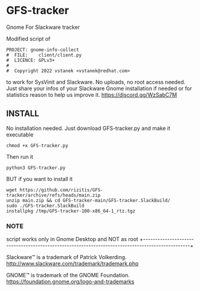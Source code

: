 # GFS-tracker
Gnome For Slackware tracker

Modified script of 
```
PROJECT: gnome-info-collect
#  FILE:    client/client.py
#  LICENCE: GPLv3+
#
#  Copyright 2022 vstanek <vstanek@redhat.com>
```
to work for SysVinit and Slackware.
No uploads, no root access needed.
Just share your infos of your Slackware Gnome installation if needed or for statistics reason to help us improve it.
https://discord.gg/WzSabC7M

## INSTALL
No installation needed. Just download GFS-tracker.py and make it executable
```
chmod +x GFS-tracker.py
```
Then run it
```
python3 GFS-tracker.py
```
BUT if you want to install it
```
wget https://github.com/rizitis/GFS-tracker/archive/refs/heads/main.zip
unzip main.zip && cd GFS-tracker-main/GFS-tracker.SlackBuild/
sudo ./GFS-tracker.SlackBuild
installpkg /tmp/GFS-tracker-100-x86_64-1_rtz.tgz
```


### NOTE
script works only in Gnome Desktop and NOT as root
+-------------------------------------------------------------------------------------------------+

Slackware™ is a trademark of Patrick Volkerding. http://www.slackware.com/trademark/trademark.php

GNOME™ is trademark of the GNOME Foundation. https://foundation.gnome.org/logo-and-trademarks
